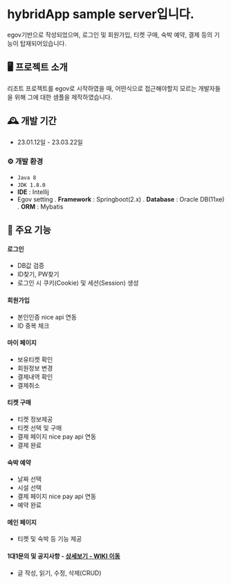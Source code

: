 # hybridApp sample server입니다.
egov기반으로 작성되었으며, 로그인 및 회원가입, 티켓 구매, 숙박 예약, 결제 등의 기능이 탑재되어있습니다.


## 🖥️ 프로젝트 소개
리조트 프로젝트를 egov로 시작하였을 때, 어떤식으로 접근해야할지 모르는 개발자들을 위해 그에 대한 샘플을 제작하였습니다.
<br>

## 🕰️ 개발 기간
* 23.01.12일 - 23.03.22일

### ⚙️ 개발 환경
- `Java 8`
- `JDK 1.8.0`
- **IDE** : Intellij
- Egov setting
  . **Framework** : Springboot(2.x)
  . **Database** : Oracle DB(11xe)
  . **ORM** : Mybatis

## 📌 주요 기능
#### 로그인
- DB값 검증
- ID찾기, PW찾기
- 로그인 시 쿠키(Cookie) 및 세션(Session) 생성
#### 회원가입
- 본인인증 nice api 연동
- ID 중복 체크
#### 마이 페이지
- 보유티켓 확인
- 회원정보 변경
- 결제내역 확인
- 결제취소
#### 티켓 구매
- 티켓 정보제공
- 티켓 선택 및 구매
- 결제 페이지 nice pay api 연동 
- 결제 완료
#### 숙박 예약
- 날짜 선택
- 시설 선택
- 결제 페이지 nice pay api 연동 
- 예약 완료
#### 메인 페이지
- 티켓 및 숙박 등 기능 제공
#### 1대1문의 및 공지사항 - <a href="" >상세보기 - WIKI 이동</a> 
- 글 작성, 읽기, 수정, 삭제(CRUD)
